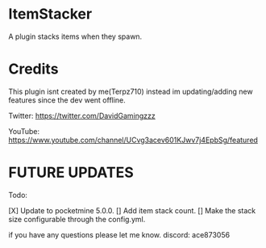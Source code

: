 # ItemStacker
A plugin stacks items when they spawn.

# Credits

This plugin isnt created by me(Terpz710) instead im updating/adding new features since the dev went offline.

Twitter: https://twitter.com/DavidGamingzzz

YouTube: https://www.youtube.com/channel/UCvg3acev601KJwv7j4EpbSg/featured

# FUTURE UPDATES

Todo:

[X] Update to pocketmine 5.0.0.
[] Add item stack count.
[] Make the stack size configurable through the config.yml.

if you have any questions please let me know. discord: ace873056


